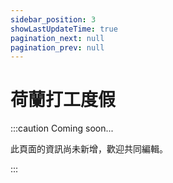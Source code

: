 ```yaml
---
sidebar_position: 3
showLastUpdateTime: true
pagination_next: null
pagination_prev: null
---
```


# 荷蘭打工度假

:::caution Coming soon...

此頁面的資訊尚未新增，歡迎共同編輯。

:::